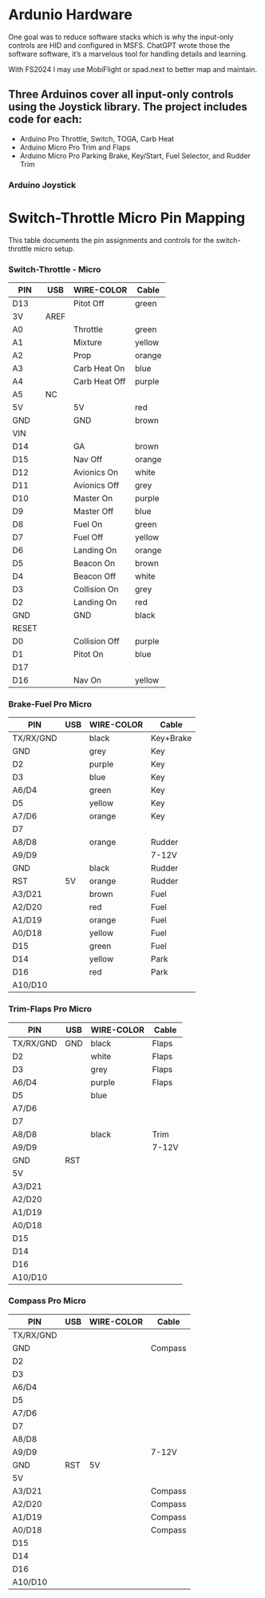 # Ardunio Hardware

One goal was to reduce software stacks which is why the input-only controls are HID and configured in MSFS.  ChatGPT wrote those the software software, it’s a marvelous tool for handling details and learning.

With FS2024 I may use MobiFlight or spad.next to better map and maintain.

## Three Arduinos cover all input-only controls using the Joystick library.  The project includes code for each:
* Arduino Pro Throttle, Switch, TOGA, Carb Heat
* Arduino Micro Pro Trim and Flaps
* Arduino Micro Pro Parking Brake, Key/Start, Fuel Selector, and Rudder Trim

### Arduino Joystick

# Switch-Throttle Micro Pin Mapping

This table documents the pin assignments and controls for the switch-throttle micro setup.

### Switch-Throttle - Micro

| PIN | USB | WIRE-COLOR     | Cable    |
|-----|-----|----------------|----------|
| D13  |     | Pitot Off      | green    |
| 3V   | AREF|                |          |
| A0   |     | Throttle       | green    |
| A1   |     | Mixture        | yellow   |
| A2   |     | Prop           | orange   |
| A3   |     | Carb Heat On   | blue     |
| A4   |     | Carb Heat Off  | purple   |
| A5   | NC  |                |          |
| 5V   |     | 5V             | red      |
| GND  |     | GND            | brown    |
| VIN  |     |                |          |
| D14  |     | GA             | brown    |
| D15  |     | Nav Off        | orange   |
| D12  |     | Avionics On    | white    |
| D11  |     | Avionics Off   | grey     |
| D10  |     | Master On      | purple   |
| D9   |     | Master Off     | blue     |
| D8   |     | Fuel On        | green    |
| D7   |     | Fuel Off       | yellow   |
| D6   |     | Landing On     | orange   |
| D5   |     | Beacon On      | brown    |
| D4   |     | Beacon Off     | white    |
| D3   |     | Collision On   | grey     |
| D2   |     | Landing On     | red      |
| GND  |     | GND            | black    |
| RESET|     |                |          |
| D0   |     | Collision Off  | purple   |
| D1   |     | Pitot On       | blue     |
| D17  |     |                |          |
| D16  |     | Nav On         | yellow   |


### Brake-Fuel Pro Micro

| PIN     | USB | WIRE-COLOR     | Cable    |
|---------|-----|----------------|----------|
| TX/RX/GND|     | black          | Key+Brake|
| GND     |     | grey           | Key      |
| D2      |     | purple         | Key      |
| D3      |     | blue           | Key      |
| A6/D4   |     | green          | Key      |
| D5      |     | yellow         | Key      |
| A7/D6   |     | orange         | Key      |
| D7      |     |                |          |
| A8/D8   |     | orange         | Rudder   |
| A9/D9   |     |                | 7-12V    |
| GND     |     | black          | Rudder   |
| RST     | 5V  | orange         | Rudder   |
| A3/D21  |     | brown          | Fuel     |
| A2/D20  |     | red            | Fuel     |
| A1/D19  |     | orange         | Fuel     |
| A0/D18  |     | yellow         | Fuel     |
| D15     |     | green          | Fuel     |
| D14     |     | yellow         | Park     |
| D16     |     | red            | Park     |
| A10/D10 |     |                |          |


### Trim-Flaps Pro Micro

| PIN     | USB | WIRE-COLOR     | Cable    |
|---------|-----|----------------|----------|
| TX/RX/GND| GND | black          | Flaps    | 
| D2      |     | white          | Flaps    |
| D3      |     | grey           | Flaps    |
| A6/D4   |     | purple         | Flaps    |
| D5      |     | blue           |          |
| A7/D6   |     |                |          |
| D7      |     |                |          |
| A8/D8   |     | black          | Trim     |
| A9/D9   |     |                | 7-12V    |
| GND     | RST |                |          |
| 5V      |     |                |          |
| A3/D21  |     |                |          |
| A2/D20  |     |                |          |
| A1/D19  |     |                |          |
| A0/D18  |     |                |          |
| D15     |     |                |          |
| D14     |     |                |          |
| D16     |     |                |          |
| A10/D10 |     |                |          |


### Compass Pro Micro

| PIN     | USB | WIRE-COLOR     | Cable    |
|---------|-----|----------------|----------|
| TX/RX/GND|     |                |          |
| GND     |     |                | Compass  |
| D2      |     |                |          |
| D3      |     |                |          |
| A6/D4   |     |                |          |
| D5      |     |                |          |
| A7/D6   |     |                |          |
| D7      |     |                |          |
| A8/D8   |     |                |          |
| A9/D9   |     |                | 7-12V    |
| GND     | RST | 5V             |          |
| 5V      |     |                |          |
| A3/D21  |     |                | Compass  |
| A2/D20  |     |                | Compass  |
| A1/D19  |     |                | Compass  |
| A0/D18  |     |                | Compass  |
| D15     |     |                |          |
| D14     |     |                |          |
| D16     |     |                |          |
| A10/D10 |     |                |          |
